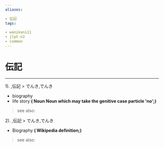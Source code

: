 ```yaml
---
aliases:
    
- 伝記
tags:
    
- wanikani11
- jlpt-n2
- common
---
```


# 伝記
---
1).
,伝記 > でんき,でんき

- biography
- life story
**( Noun Noun which may take the genitive case particle 'no';)**
> see also: 
            
2).
,伝記 > でんき,でんき

- Biography
**( Wikipedia definition;)**
> see also: 
            